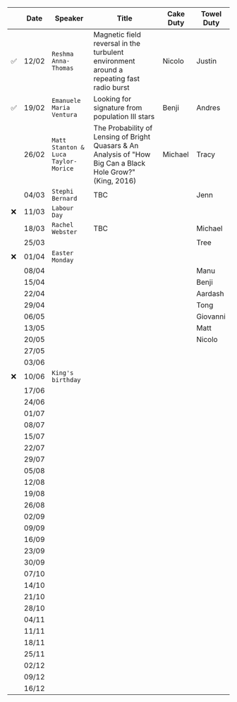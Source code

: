 | | Date | Speaker | Title | Cake Duty | Towel Duty | 
| --- | --- | --- | --- | --- | --- |
| ✅ | 12/02 | `Reshma Anna-Thomas` | Magnetic field reversal in the turbulent environment around a repeating fast radio burst | Nicolo | Justin |
| ✅ | 19/02 | `Emanuele Maria Ventura` | Looking for signature from population III stars | Benji | Andres |
| | 26/02 | `Matt Stanton & Luca Taylor-Morice` | The Probability of Lensing of Bright Quasars & An Analysis of "How Big Can a Black Hole Grow?" (King, 2016) | Michael | Tracy |
| | 04/03 | `Stephi Bernard`| TBC | | Jenn |
| ❌ | 11/03 | `Labour Day` | | | |
| | 18/03 | `Rachel Webster` | TBC | | Michael |
| | 25/03 | | | | Tree |
| ❌ | 01/04 | `Easter Monday` | | |  |
| | 08/04 | | | | Manu |
| | 15/04 | | | | Benji |
| | 22/04 | | | | Aardash |
| | 29/04 | | | | Tong |
| | 06/05 | | | | Giovanni |
| | 13/05 | | | | Matt |
| | 20/05 | | | | Nicolo |
| | 27/05 | | | | |
| | 03/06 | | | | |
| ❌ | 10/06 | `King's birthday` | | | |
| | 17/06 | | | | |
| | 24/06 | | | | |
| | 01/07 | | | | |
| | 08/07 | | | | |
| | 15/07 | | | | |
| | 22/07 | | | | |
| | 29/07 | | | | |
| | 05/08 | | | | |
| | 12/08 | | | | |
| | 19/08 | | | | |
| | 26/08 | | | | |
| | 02/09 | | | | |
| | 09/09 | | | | |
| | 16/09 | | | | |
| | 23/09 | | | | |
| | 30/09 | | | | |
| | 07/10 | | | | |
| | 14/10 | | | | |
| | 21/10 | | | | |
| | 28/10 | | | | |
| | 04/11 | | | | |
| | 11/11 | | | | |
| | 18/11 | | | | |
| | 25/11 | | | | |
| | 02/12 | | | | |
| | 09/12 | | | | |
| | 16/12 | | | | |
